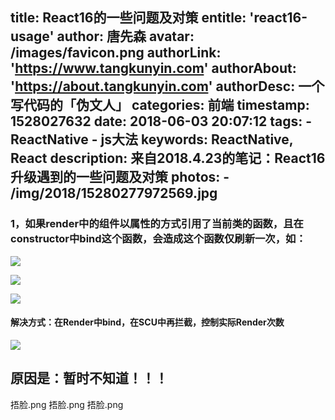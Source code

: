 title: React16的一些问题及对策
entitle: 'react16-usage'
author: 唐先森
avatar: /images/favicon.png
authorLink: 'https://www.tangkunyin.com'
authorAbout: 'https://about.tangkunyin.com'
authorDesc: 一个写代码的「伪文人」
categories: 前端
timestamp: 1528027632
date: 2018-06-03 20:07:12
tags:
    - ReactNative
    - js大法
keywords: ReactNative, React
description: 来自2018.4.23的笔记：React16升级遇到的一些问题及对策
photos:
    - /img/2018/15280277972569.jpg
---

### 1，如果render中的组件以属性的方式引用了当前类的函数，且在constructor中bind这个函数，会造成这个函数仅刷新一次，如：

![](/img/2018/15280277890966.jpg)

![](/img/2018/15280277972569.jpg)

![](/img/2018/15280278031260.jpg)

#### 解决方式：在Render中bind，在SCU中再拦截，控制实际Render次数

![](/img/2018/15280278204992.jpg)

##  原因是：暂时不知道！！！ 

捂脸.png
捂脸.png
捂脸.png


